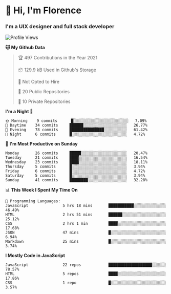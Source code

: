 <h1>👋 Hi, I'm Florence</h1>
<h3>I'm a UIX designer and full stack developer</h3>


<!--START_SECTION:waka-->
![Profile Views](http://img.shields.io/badge/Profile%20Views-102-blue)

**🐱 My Github Data** 

> 🏆 497 Contributions in the Year 2021
 > 
> 📦 129.9 kB Used in Github's Storage 
 > 
> 🚫 Not Opted to Hire
 > 
> 📜 20 Public Repositories 
 > 
> 🔑 10 Private Repositories  
 > 
**I'm a Night 🦉** 

```text
🌞 Morning    9 commits      █░░░░░░░░░░░░░░░░░░░░░░░░   7.09% 
🌆 Daytime    34 commits     ██████░░░░░░░░░░░░░░░░░░░   26.77% 
🌃 Evening    78 commits     ███████████████░░░░░░░░░░   61.42% 
🌙 Night      6 commits      █░░░░░░░░░░░░░░░░░░░░░░░░   4.72%

```
📅 **I'm Most Productive on Sunday** 

```text
Monday       26 commits     █████░░░░░░░░░░░░░░░░░░░░   20.47% 
Tuesday      21 commits     ████░░░░░░░░░░░░░░░░░░░░░   16.54% 
Wednesday    23 commits     ████░░░░░░░░░░░░░░░░░░░░░   18.11% 
Thursday     5 commits      █░░░░░░░░░░░░░░░░░░░░░░░░   3.94% 
Friday       6 commits      █░░░░░░░░░░░░░░░░░░░░░░░░   4.72% 
Saturday     5 commits      █░░░░░░░░░░░░░░░░░░░░░░░░   3.94% 
Sunday       41 commits     ████████░░░░░░░░░░░░░░░░░   32.28%

```


📊 **This Week I Spent My Time On** 

```text
💬 Programming Languages: 
JavaScript               5 hrs 18 mins       ███████████░░░░░░░░░░░░░░   46.49% 
HTML                     2 hrs 51 mins       ██████░░░░░░░░░░░░░░░░░░░   25.12% 
CSS                      2 hrs 1 min         ████░░░░░░░░░░░░░░░░░░░░░   17.68% 
JSON                     47 mins             █░░░░░░░░░░░░░░░░░░░░░░░░   6.94% 
Markdown                 25 mins             █░░░░░░░░░░░░░░░░░░░░░░░░   3.74%

```

**I Mostly Code in JavaScript** 

```text
JavaScript               22 repos            ███████████████████░░░░░░   78.57% 
HTML                     5 repos             ████░░░░░░░░░░░░░░░░░░░░░   17.86% 
CSS                      1 repo              █░░░░░░░░░░░░░░░░░░░░░░░░   3.57%

```



<!--END_SECTION:waka-->
